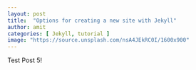 ```yaml
---
layout: post
title:  "Options for creating a new site with Jekyll"
author: amit
categories: [ Jekyll, tutorial ]
image: "https://source.unsplash.com/nsA4JEkRC0I/1600x900"
---
```


Test Post 5!